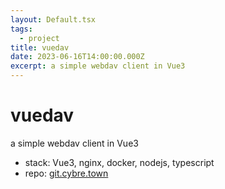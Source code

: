 ```yaml
---
layout: Default.tsx
tags:
  - project
title: vuedav
date: 2023-06-16T14:00:00.000Z
excerpt: a simple webdav client in Vue3
---
```


# vuedav

a simple webdav client in Vue3

- stack: Vue3, nginx, docker, nodejs, typescript
- repo: [git.cybre.town](https://git.cybre.town/adb/vuedav)
